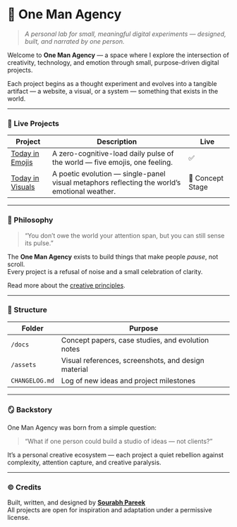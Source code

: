 # 🧠 One Man Agency

> *A personal lab for small, meaningful digital experiments — designed, built, and narrated by one person.*

Welcome to **One Man Agency** — a space where I explore the intersection of creativity, technology, and emotion through small, purpose-driven digital projects.

Each project begins as a thought experiment and evolves into a tangible artifact — a website, a visual, or a system — something that exists in the world.

---

### 🚀 Live Projects

| Project | Description | Live |
|----------|--------------|------|
| [Today in Emojis](https://pareeksourabh.github.io/today-in-emojis/) | A zero-cognitive-load daily pulse of the world — five emojis, one feeling. | ✅ |
| [Today in Visuals](./docs/02-today-in-visuals.md) | A poetic evolution — single-panel visual metaphors reflecting the world’s emotional weather. | 🧩 Concept Stage |

---

### 📜 Philosophy

> “You don’t owe the world your attention span, but you can still sense its pulse.”

The **One Man Agency** exists to build things that make people *pause*, not scroll.  
Every project is a refusal of noise and a small celebration of clarity.

Read more about the [creative principles](./docs/philosophy.md).

---

### 🧩 Structure

| Folder | Purpose |
|---------|----------|
| `/docs` | Concept papers, case studies, and evolution notes |
| `/assets` | Visual references, screenshots, and design material |
| `CHANGELOG.md` | Log of new ideas and project milestones |

---

### 🪞 Backstory

One Man Agency was born from a simple question:  
> “What if one person could build a studio of ideas — not clients?”

It’s a personal creative ecosystem — each project a quiet rebellion against complexity, attention capture, and creative paralysis.

---

### ©️ Credits

Built, written, and designed by [**Sourabh Pareek**](https://github.com/pareeksourabh)  
All projects are open for inspiration and adaptation under a permissive license.
